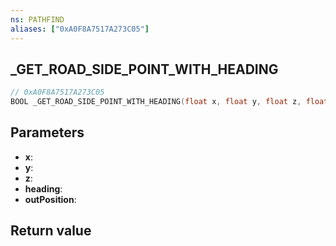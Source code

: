 ```yaml
---
ns: PATHFIND
aliases: ["0xA0F8A7517A273C05"]
---
```

## _GET_ROAD_SIDE_POINT_WITH_HEADING

```c
// 0xA0F8A7517A273C05
BOOL _GET_ROAD_SIDE_POINT_WITH_HEADING(float x, float y, float z, float heading, Vector3* outPosition);
```

## Parameters
* **x**: 
* **y**: 
* **z**: 
* **heading**: 
* **outPosition**: 

## Return value
